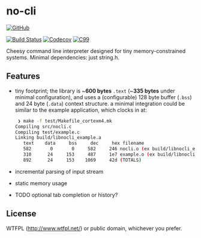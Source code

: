 # no-cli

[![GitHub](https://img.shields.io/badge/GitHub-noahp%2Fnocli-8da0cb?style=for-the-badge&logo=github)](https://github.com/noahp/nocli)


[![Build Status](https://img.shields.io/travis/noahp/nocli.svg?style=for-the-badge)](https://travis-ci.org/noahp/nocli)
[![Codecov](https://img.shields.io/codecov/c/github/noahp/nocli.svg?style=for-the-badge)](https://codecov.io/gh/noahp/nocli)
[![C99](https://img.shields.io/badge/language-C99-blue.svg?style=for-the-badge)](http://www.open-std.org/jtc1/sc22/wg14/www/docs/n1256.pdf)

Cheesy command line interpreter designed for tiny memory-constrained systems.
Minimal dependencies: just string.h.

## Features

* tiny footprint; the library is ~**600 bytes** `.text` (~**335 bytes** under
  minimal configuration), and uses a (configurable) 128 byte buffer (`.bss`) and
  24 byte (`.data`) context structure. a minimal integration could be similar to
  the example application, which clocks in at:

   ```bash
    ❯ make -f test/Makefile_cortexm4.mk
   Compiling src/nocli.c
   Compiling test/example.c
   Linking build/libnocli_example.a
      text    data     bss     dec     hex filename
      582       0       0     582     246 nocli.o (ex build/libnocli_example.a)
      310      24     153     487     1e7 example.o (ex build/libnocli_example.a)
      892      24     153    1069     42d (TOTALS)
   ```

* incremental parsing of input stream
* static memory usage
* TODO optional tab completion or history?

## License

WTFPL (http://www.wtfpl.net/) or public domain, whichever you prefer.
